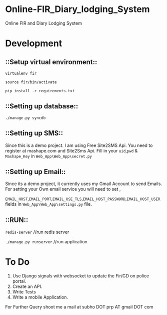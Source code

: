 # Online-FIR_Diary_lodging_System
Online FIR and Diary Lodging System

Development
===========

::Setup virtual environment::
-----------------------------

`virtualenv fir`

`source fir/bin/activate`

`pip install -r requirements.txt`

::Setting up database::
-----------------------

`./manage.py syncdb`

::Setting up SMS::
------------------

Since this is a demo project. I am using Free Site2SMS Api.
You need to register at mashape.com and Site2Sms Api.
Fill in your `uid`,`pwd` & `Mashape_Key` in `Web_App\Web_App\secret.py`

::Setting up Email::
--------------------

Since its a demo project, it currently uses my Gmail Account to send Emails.
For setting your Own email service you will need to set ,

`EMAIL_HOST`,`EMAIL_PORT`,`EMAIL_USE_TLS`,`EMAIL_HOST_PASSWORD`,`EMAIL_HOST_USER` fields in
`Web_App\Web_App\settings.py` file.

::RUN::
-------

`redis-server` //run redis server

`./manage.py runserver` //run application

To Do
=====

1. Use Django signals with websocket to update the Fir/GD on police portal.
2. Create an API.
3. Write Tests
4. Write a mobile Application.

For Further Query shoot me a mail at subho DOT prp AT gmail DOT com
